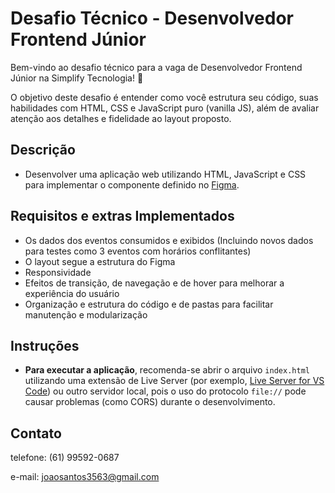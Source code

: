 # Desafio Técnico - Desenvolvedor Frontend Júnior

Bem-vindo ao desafio técnico para a vaga de Desenvolvedor Frontend Júnior na Simplify Tecnologia! 🎉

O objetivo deste desafio é entender como você estrutura seu código, suas habilidades com HTML, CSS e JavaScript puro (vanilla JS), além de avaliar atenção aos detalhes e fidelidade ao layout proposto.

## Descrição

- Desenvolver uma aplicação web utilizando HTML, JavaScript e CSS para implementar o componente definido no [Figma](https://www.figma.com/design/imYbkhqGWDeSqTe7uYdhwH/Simplify-Tecnologia%3A-Desafio-T%C3%A9cnico---Desenvolvedor-Frontend-J%C3%BAnior?node-id=0-1&t=U33yR0AbOCMsNx8v-1).

## Requisitos e extras Implementados

- Os dados dos eventos consumidos e exibidos (Incluindo novos dados para testes como 3 eventos com horários conflitantes)
- O layout segue a estrutura do Figma
- Responsividade
- Efeitos de transição, de navegação e de hover para melhorar a experiência do usuário
- Organização e estrutura do código e de pastas para facilitar manutenção e modularização

## Instruções

- **Para executar a aplicação**, recomenda-se abrir o arquivo `index.html` utilizando uma extensão de Live Server (por exemplo, [Live Server for VS Code](https://marketplace.visualstudio.com/items?itemName=ritwickdey.LiveServer)) ou outro servidor local, pois o uso do protocolo `file://` pode causar problemas (como CORS) durante o desenvolvimento.

## Contato

telefone: (61) 99592-0687

e-mail: joaosantos3563@gmail.com
